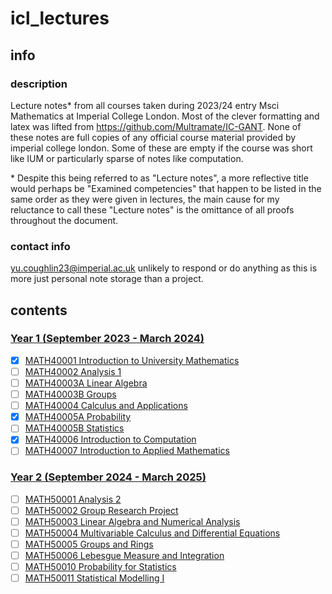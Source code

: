 # icl_lectures
## info
### description
Lecture notes* from all courses taken during 2023/24 entry Msci Mathematics at Imperial College London. Most of the clever formatting and latex was lifted from https://github.com/Multramate/IC-GANT. None of these notes are full copies of any official course material provided by imperial college london. Some of these are empty if the course was short like IUM or particularly sparse of notes like computation.

\* Despite this being referred to as "Lecture notes", a more reflective title would perhaps be "Examined competencies" that happen to be listed in the same order as they were given in lectures, the main cause for my reluctance to call these "Lecture notes" is the omittance of all proofs throughout the document.
### contact info
yu.coughlin23@imperial.ac.uk unlikely to respond or do anything as this is more just personal note storage than a project.

## contents
### [Year 1 (September 2023 - March 2024)](https://www.imperial.ac.uk/media/imperial-college/faculty-of-natural-sciences/department-of-mathematics/public/study/Mathematics-Undergraduate-Programme-Handbook-2022-23.pdf)
- [x] [MATH40001 Introduction to University Mathematics](https://github.com/Yusername05/icl_lectures/tree/main/MATH40001%20Introduction%20to%20University%20Mathematics)  
- [ ] [MATH40002 Analysis 1](https://github.com/Yusername05/icl_lectures/tree/main/MATH40002%20Analysis%201)  
- [ ] [MATH40003A Linear Algebra](https://github.com/Yusername05/icl_lectures/tree/main/MATH40003%20Linear%20Algebra%20and%20Groups)  
- [ ] [MATH40003B Groups](https://github.com/Yusername05/icl_lectures/tree/main/MATH40003%20Linear%20Algebra%20and%20Groups)
- [ ] [MATH40004 Calculus and Applications](https://github.com/Yusername05/icl_lectures/tree/main/MATH40004%20Calculus%20and%20Applications)  
- [x] [MATH40005A Probability](https://github.com/Yusername05/icl_lectures/tree/main/MATH40005%20Probability%20and%20Statistics)
- [ ] [MATH40005B Statistics](https://github.com/Yusername05/icl_lectures/tree/main/MATH40005%20Probability%20and%20Statistics)  
- [x] [MATH40006 Introduction to Computation](https://github.com/Yusername05/icl_lectures/tree/main/MATH40006%20Introduction%20to%20Computation)  
- [ ] [MATH40007 Introduction to Applied Mathematics](https://github.com/Yusername05/icl_lectures/tree/main/MATH40007%20Introduction%20to%20Applied%20Mathematics)  
### [Year 2 (September 2024 - March 2025)](https://www.imperial.ac.uk/media/imperial-college/faculty-of-natural-sciences/department-of-mathematics/public/study/year2moduleguide2223v2.pdf)
- [ ] [MATH50001 Analysis 2]()  
- [ ] [MATH50002 Group Research Project]()  
- [ ] [MATH50003 Linear Algebra and Numerical Analysis]()  
- [ ] [MATH50004 Multivariable Calculus and Differential Equations]()  
- [ ] [MATH50005 Groups and Rings]()  
- [ ] [MATH50006 Lebesgue Measure and Integration]()  
- [ ] [MATH50010 Probability for Statistics]()  
- [ ] [MATH50011 Statistical Modelling I]()  
